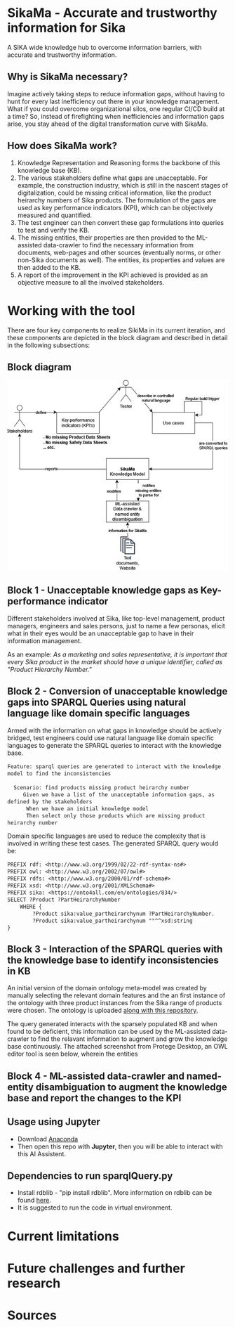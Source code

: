 # SikaMa - Accurate and trustworthy information for Sika
A SIKA wide knowledge hub to overcome information barriers, with accurate and trustworthy information.

## Why is SikaMa necessary?
Imagine actively taking steps to reduce information gaps, without having to hunt for every last inefficiency out there in your knowledge management. What if you could overcome organizational silos, one regular CI/CD build at a time?
So, instead of firefighting when inefficiencies and information gaps arise, you stay ahead of the digital transformation curve with SikaMa.

## How does SikaMa work?
1) Knowledge Representation and Reasoning forms the backbone of this knowledge base (KB). 
2) The various stakeholders define what gaps are unacceptable. For example, the construction industry, which is still in the nascent stages of digitalization, could be missing critical information, like the product heirarchy numbers of Sika products. The formulation of the gaps are used as key performance indicators (KPI), which can be objectively measured and quantified.
3) The test engineer can then convert these gap formulations into queries to test and verify the KB.
4) The missing entities, their properties are then provided to the ML-assisted data-crawler to find the necessary information from documents, web-pages and other sources (eventually norms, or other non-Sika documents as well). The entities, its properties and values are then added to the KB.
5) A report of the improvement in the KPI achieved is provided as an objective measure to all the involved stakeholders.

# Working with the tool
There are four key components to realize SikiMa in its current iteration, and these components are depicted in the block diagram and described in detail in the following subsections:  

## Block diagram
![Block diagram of SikaMa](BlockDiagram.jpg)

## Block 1 - Unacceptable knowledge gaps as Key-performance indicator
Different stakeholders involved at Sika, like top-level management, product managers, engineers and sales persons, just to name a few personas, elicit what in their eyes would be an unacceptable gap to have in their information management.

As an example: *As a marketing and sales representative, it is important that every Sika product in the market should have a unique identifier, called as "Product Hierarchy Number."*

## Block 2 - Conversion of unacceptable knowledge gaps into SPARQL Queries using natural language like domain specific languages
Armed with the information on what gaps in knowledge should be actively bridged, test engineers could use natural language like domain specific languages to generate the SPARQL queries to interact with the knowledge base. 

```
Feature: sparql queries are generated to interact with the knowledge model to find the inconsistencies

  Scenario: find products missing product heirarchy number
     Given we have a list of the unacceptable information gaps, as defined by the stakeholders
      When we have an initial knowledge model
      Then select only those products which are missing product heirarchy number
```
Domain specific languages are used to reduce the complexity that is involved in writing these test cases. The generated SPARQL query would be:
```
PREFIX rdf: <http://www.w3.org/1999/02/22-rdf-syntax-ns#>
PREFIX owl: <http://www.w3.org/2002/07/owl#>
PREFIX rdfs: <http://www.w3.org/2000/01/rdf-schema#>
PREFIX xsd: <http://www.w3.org/2001/XMLSchema#>
PREFIX sika: <https://onto4all.com/en/ontologies/834/>
SELECT ?Product ?PartHeirarchyNumber
	WHERE {
		?Product sika:value_partheirarchynum ?PartHeirarchyNumber.
		?Product sika:value_partheirarchynum ""^^xsd:string  
}
```
## Block 3 - Interaction of the SPARQL queries with the knowledge base to identify inconsistencies in KB
An initial version of the domain ontology meta-model was created by manually selecting the relevant domain features and the an first instance of the ontology with three product instances from the Sika range of products were chosen. The ontology is uploaded [along with this repository](Ontology/Onto_Sika.ttl).

The query generated interacts with the sparsely populated KB and when found to be deficient, this information can be used by the ML-assisted data-crawler to find the relavant information to augment and grow the knowledge base continuously. The attached screenshot from Protege Desktop, an OWL editor tool is seen below, wherein the entities 
## Block 4 - ML-assisted data-crawler and named-entity disambiguation to augment the knowledge base and report the changes to the KPI

## Usage using Jupyter
- Download [Anaconda](https://www.anaconda.com/)
- Then open this repo with **Jupyter**, then you will be able to interact with this AI Assistent.

## Dependencies to run sparqlQuery.py
- Install rdblib - "pip install rdblib". More information on rdblib can be found [here](https://rdflib.readthedocs.io/en/stable/apidocs/rdflib.html#rdflib.graph.Graph.query).
- It is suggested to run the code in virtual environment.

# Current limitations

# Future challenges and further research

# Sources
